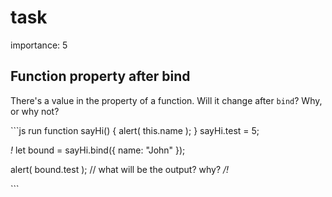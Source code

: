 # task

importance: 5

## Function property after bind

There's a value in the property of a function. Will it change after `bind`? Why, or why not?

\`\`\`js run function sayHi\(\) { alert\( this.name \); } sayHi.test = 5;

_!_ let bound = sayHi.bind\({ name: "John" }\);

alert\( bound.test \); // what will be the output? why? _/!_

\`\`\`

